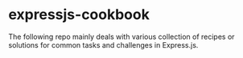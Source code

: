 # expressjs-cookbook
The following repo mainly deals with various collection of recipes or solutions for common tasks and challenges in Express.js.
